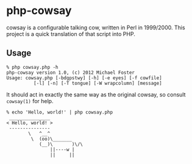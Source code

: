 php-cowsay
==========

cowsay is a configurable talking cow, written in Perl in 1999/2000. This project is a quick translation of that script into PHP.

Usage
-----
    % php cowsay.php -h
    php-cowsay version 1.0, (c) 2012 Michael Foster
    Usage: cowsay.php [-bdgpstwy] [-h] [-e eyes] [-f cowfile]
              [-l] [-n] [-T tongue] [-W wrapcolumn] [message]

It should act in exactly the same way as the original cowsay, so consult `cowsay(1)` for help.

    % echo 'Hello, world!' | php cowsay.php 
     _______________
    < Hello, world! >
     --------------- 
            \   ^__^
             \  (oo)\_______
                (__)\       )\/\
                    ||----w |
                    ||     ||

